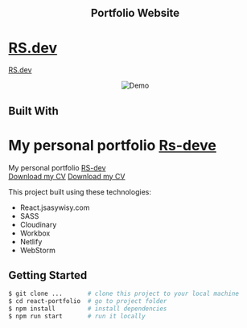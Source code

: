 <h2 align="center">
  Portfolio Website<br/>

  <a href="https://easywisy.com/" target="_blank">RS.dev</a>
=======
  <a href="easywisy.com" target="_blank">RS.dev</a>
</h2>

<div align="center">
<!--   <a href="https://app.fossa.com/projects/git%2Bgithub.com%2FVolodumurSN%2FReact-Portfolio?ref=badge_shield" target="\_parent">
    <img src="https://app.fossa.com/api/projects/git%2Bgithub.com%2FVolodumurSN%2FReact-Portfolio.svg?type=shield" />
  </a>  -->
  
  <img alt="Demo" src="https://res.cloudinary.com/dkmyhde0k/image/upload/v1717586308/kyrdbybfs8gli8gcs179.png" />
</div>

## Built With


My personal portfolio <a href="https://easysisy.com/" target="_blank">Rs-deve</a> <br/>
=======
My personal portfolio <a href="#" target="_blank">RS-dev</a> <br/>
[Download my CV](https://github.com/rohitppn/rohit-sharma-portfolio/blob/c54ee48a0932fd2ede8feb12b54fbf9aca673a9f/public/rohitCv.pdf)
[Download my CV](https://raw.githubusercontent.com/rohitppn/rohit-sharma-portfolio/main/public/RidhiCV(1).pdf)



This project built using these technologies:
- React.jsasywisy.com
- SASS
- Cloudinary
- Workbox
- Netlify
- WebStorm

## Getting Started

```bash
$ git clone ...       # clone this project to your local machine
$ cd react-portfolio  # go to project folder
$ npm install         # install dependencies
$ npm run start       # run it locally
```
